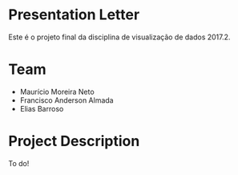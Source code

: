 # Presentation Letter #
Este é o projeto final da disciplina de visualização de dados 2017.2.

# Team #
- Maurício Moreira Neto
- Francisco Anderson Almada 
- Elias Barroso

# Project Description #

To do!
